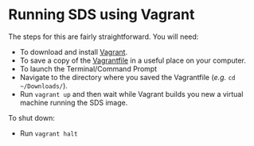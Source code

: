 # Running SDS using Vagrant

The steps for this are fairly straightforward. You will need:
- To download and install [Vagrant](https://www.vagrantup.com/downloads).
- To save a copy of the [Vagrantfile](./Vagrantfile) in a useful place on your computer.
- To launch the Terminal/Command Prompt
- Navigate to the directory where you saved the Vagrantfile (_e.g._ `cd ~/Downloads/`).
- Run `vagrant up` and then wait while Vagrant builds you new a virtual machine running the SDS image.

To shut down:
- Run `vagrant halt`

